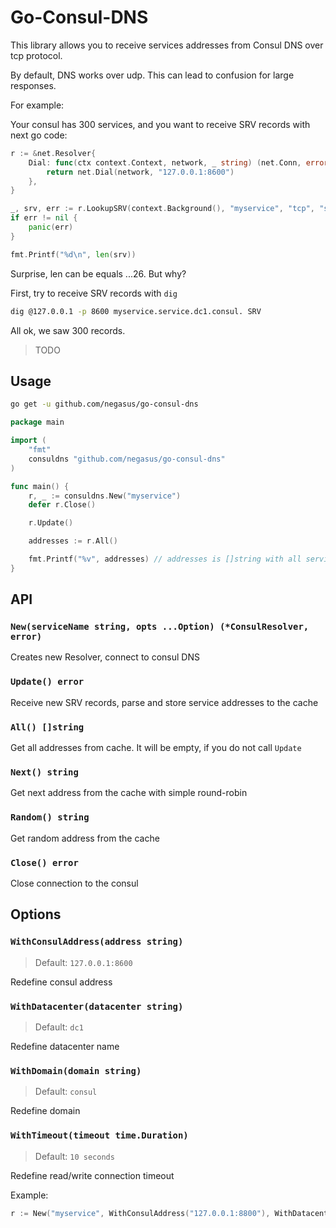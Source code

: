 # Go-Consul-DNS

This library allows you to receive services addresses from Consul DNS over tcp protocol.

By default, DNS works over udp. This can lead to confusion for large responses.

For example:

Your consul has 300 services, and you want to receive SRV records with next go code:

```go
r := &net.Resolver{
    Dial: func(ctx context.Context, network, _ string) (net.Conn, error) {
        return net.Dial(network, "127.0.0.1:8600")
    },
}

_, srv, err := r.LookupSRV(context.Background(), "myservice", "tcp", "service.dc1.consul")
if err != nil {
    panic(err)
}

fmt.Printf("%d\n", len(srv))
```

Surprise, len can be equals ...26. But why? 

First, try to receive SRV records with `dig`

```sh
dig @127.0.0.1 -p 8600 myservice.service.dc1.consul. SRV
```

All ok, we saw 300 records.

> TODO
 
## Usage

```sh
go get -u github.com/negasus/go-consul-dns
```

```go
package main

import (
	"fmt"
	consuldns "github.com/negasus/go-consul-dns"
)

func main() {
	r, _ := consuldns.New("myservice")
	defer r.Close()

	r.Update()

	addresses := r.All()

	fmt.Printf("%v", addresses) // addresses is []string with all service addresses
}
```

## API

### `New(serviceName string, opts ...Option) (*ConsulResolver, error)`

Creates new Resolver, connect to consul DNS

### `Update() error`

Receive new SRV records, parse and store service addresses to the cache

### `All() []string`

Get all addresses from cache. It will be empty, if you do not call `Update`

### `Next() string`

Get next address from the cache with simple round-robin

### `Random() string`

Get random address from the cache

### `Close() error`

Close connection to the consul

## Options

### `WithConsulAddress(address string)`

> Default: `127.0.0.1:8600`

Redefine consul address

### `WithDatacenter(datacenter string)`

> Default: `dc1`

Redefine datacenter name

### `WithDomain(domain string)`

> Default: `consul`

Redefine domain

### `WithTimeout(timeout time.Duration)`

> Default: `10 seconds`

Redefine read/write connection timeout

Example:

```go
r := New("myservice", WithConsulAddress("127.0.0.1:8800"), WithDatacenter("dc-10"))
```